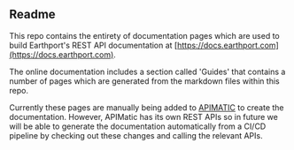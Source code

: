 ## Readme
This repo contains the entirety of documentation pages which are used to build Earthport's REST API documentation at [https://docs.earthport.com](https://docs.earthport.com).

The online documentation includes a section called 'Guides' that contains a number of pages which are generated from the markdown files within this repo.

Currently these pages are manually being added to [APIMATIC](https://apimatic.io) to create the documentation. However, APIMatic has its own REST APIs so in future we will be able to generate the documentation automatically from a CI/CD pipeline by checking out these changes and calling the relevant APIs.
